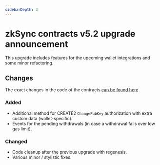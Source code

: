 ```yaml
---
sidebarDepth: 3
---
```


# zkSync contracts v5.2 upgrade announcement

<!-- markdownlint-disable MD034 -->

This upgrade includes features for the upcoming wallet integrations and some minor refactoring.

## Changes

The exact changes in the code of the contracts
[can be found here](https://github.com/matter-labs/zksync/compare/contracts-5.1...contracts-5.2?file-filters%5B%5D=.sol#diff-8bfb64c31730477b31e37f735b523beb50906f3732c054a633fac89d8be38c75)

### Added

- Additional method for CREATE2 `ChangePubKey` authorization with extra custom data (wallet-specific).
- Events for the pending withdrawals (in case a withdrawal fails over low gas limit).

### Changed

- Code cleanup after the previous upgrade with regenesis.
- Various minor / stylistic fixes.
